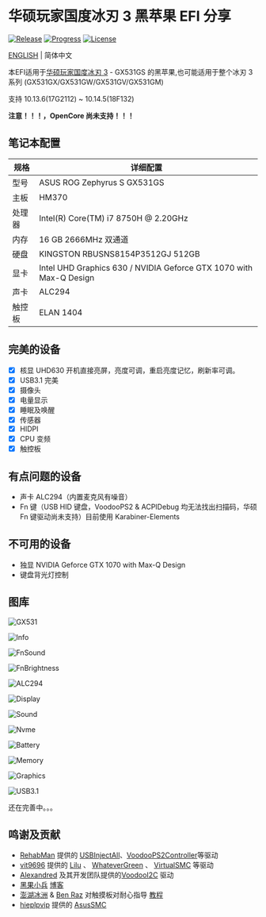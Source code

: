 # 华硕玩家国度冰刃 3 黑苹果 EFI 分享

[![Release](https://img.shields.io/github/release/williambj1/Hacintosh-EFI-Asus-Zephyrus-S-GX531.svg)](https://github.com/williambj1/Hacintosh-EFI-Asus-Zephyrus-S-GX531/releases)
[![Progress](https://img.shields.io/badge/Progress-完善中-ff69b4.svg)](https://github.com/williambj1/Hacintosh-EFI-Asus-Zephyrus-S-GX531/blob/master/README.md)
[![License](https://img.shields.io/badge/License-GNU-lightgrey.svg)](https://github.com/williambj1/Hacintosh-EFI-Asus-Zephyrus-S-GX531/blob/master/LICENSE)

[ENGLISH](https://github.com/williambj1/Hacintosh-EFI-Asus-Zephyrus-S-GX531/tree/master/README.md) | 简体中文

本EFI适用于[华硕玩家国度冰刃 3](https://www.asus.com.cn/ROG-Republic-Of-Gamers/ROG-Zephyrus-S-GX531/) - GX531GS 的黑苹果,也可能适用于整个冰刃 3 系列 (GX531GX/GX531GW/GX531GV/GX531GM)

支持 10.13.6(17G2112) ~ 10.14.5(18F132)

**注意！！！，OpenCore 尚未支持！！！**

## 笔记本配置

| 规格   | 详细配置                                                            |
| ----- | ------------------------------------------------------------------ |
| 型号   | ASUS ROG Zephyrus S GX531GS                                        |
| 主板   | HM370                                                              |
| 处理器 | Intel(R) Core(TM) i7 8750H @ 2.20GHz                               |
| 内存   | 16 GB  2666MHz 双通道                                               |
| 硬盘   | KINGSTON RBUSNS8154P3512GJ 512GB                                   |
| 显卡   | Intel UHD Graphics 630 / NVIDIA Geforce GTX 1070 with Max-Q Design |
| 声卡   | ALC294                                                             |
| 触控板 | ELAN 1404                                                          |

## 完美的设备

- [x] 核显 UHD630 开机直接亮屏，亮度可调，重启亮度记忆，刷新率可调。
- [x] USB3.1 完美
- [x] 摄像头
- [x] 电量显示
- [x] 睡眠及唤醒
- [x] 传感器
- [x] HIDPI
- [x] CPU 变频
- [x] 触控板

## 有点问题的设备

- 声卡 ALC294（内置麦克风有噪音）
- Fn 键（USB HID 键盘，VoodooPS2 & ACPIDebug 均无法找出扫描码，华硕 Fn 键驱动尚未支持）目前使用 Karabiner-Elements
  
## 不可用的设备

- 独显 NVIDIA Geforce GTX 1070 with Max-Q Design
- 键盘背光灯控制

## 图库

![GX531](https://github.com/williambj1/Hacintosh-EFI-Asus-Zephyrus-S-GX531/blob/master/Resources/GX531.png)

![Info](https://github.com/williambj1/Hacintosh-EFI-Asus-Zephyrus-S-GX531/blob/master/Resources/1.png)

![FnSound](https://github.com/williambj1/Hacintosh-EFI-Asus-Zephyrus-S-GX531/blob/master/Resources/2.png)

![FnBrightness](https://github.com/williambj1/Hacintosh-EFI-Asus-Zephyrus-S-GX531/blob/master/Resources/3.png)

![ALC294](https://github.com/williambj1/Hacintosh-EFI-Asus-Zephyrus-S-GX531/blob/master/Resources/4.png)

![Display](https://github.com/williambj1/Hacintosh-EFI-Asus-Zephyrus-S-GX531/blob/master/Resources/5.png)

![Sound](https://github.com/williambj1/Hacintosh-EFI-Asus-Zephyrus-S-GX531/blob/master/Resources/6.png)

![Nvme](https://github.com/williambj1/Hacintosh-EFI-Asus-Zephyrus-S-GX531/blob/master/Resources/7.png)

![Battery](https://github.com/williambj1/Hacintosh-EFI-Asus-Zephyrus-S-GX531/blob/master/Resources/8.png)

![Memory](https://github.com/williambj1/Hacintosh-EFI-Asus-Zephyrus-S-GX531/blob/master/Resources/9.png)

![Graphics](https://github.com/williambj1/Hacintosh-EFI-Asus-Zephyrus-S-GX531/blob/master/Resources/10.png)

![USB3.1](https://github.com/williambj1/Hacintosh-EFI-Asus-Zephyrus-S-GX531/blob/master/Resources/11.png)
  
还在完善中。。。

## 鸣谢及贡献

- [RehabMan](https://github.com/RehabMan) 提供的 [USBInjectAll](https://github.com/RehabMan/OS-X-USB-Inject-All)、[VoodooPS2Controller](https://github.com/RehabMan/OS-X-Voodoo-PS2-Controller)等驱动
- [vit9696](https://github.com/vit9696) 提供的 [Lilu](https://github.com/acidanthera/Lilu) 、 [WhateverGreen](https://github.com/acidanthera/WhateverGreen) 、 [VirtualSMC](https://github.com/acidanthera/VirtualSMC) 等驱动
- [Alexandred](https://github.com/alexandred) 及其开发团队提供的[VoodooI2C](https://github.com/alexandred/VoodooI2C) 驱动
- [黑果小兵](https://github.com/daliansky) [博客](https://blog.daliansky.net/)
- [澎湖冰洲](https://github.com/penghubingzhou) & [Ben Raz](https://github.com/ben9923) 对触摸板对耐心指导 [教程](https://www.penghubingzhou.cn/)
- [hieplpvip](https://github.com/hieplpvip) 提供的 [AsusSMC](https://github.com/hieplpvip/AsusSMC)
